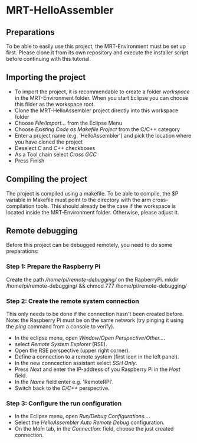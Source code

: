 # MRT-HelloAssembler

## Preparations
To be able to easily use this project, the MRT-Environment must be set up first. Please clone it from its own repository and execute the installer script before continuing with this tutorial.

## Importing the project
  - To import the project, it is recommendable to create a folder *workspace* in the MRT-Environment folder. When you start Eclipse you can choose this filder as the workspace root.
  - Clone the MRT-HelloAssembler project directly into this workspace folder
  - Choose *File/Import...* from the Eclipse Menu
  - Choose *Existing Code as Makefile Project* from the C/C++ category
  - Enter a project name (e.g. 'HelloAssembler') and pick the location where you have cloned the project
  - Deselect *C* and *C++* checkboxes
  - As a Tool chain select *Cross GCC*
  - Press Finish 

## Compiling the project

The project is compiled using a makefile. To be able to compile, the $P variable in Makefile must point to the directory with the arm cross-compilation tools. This should already be the case if the workspace is located inside the MRT-Environment folder. Otherwise, please adjust it. 

## Remote debugging
Before this project can be debugged remotely, you need to do some preparations:

### Step 1: Prepare the Raspberry Pi

Create the path */home/pi/remote-debugging/* on the RapberryPi.
     mkdir /home/pi/remote-debugging/ && chmod 777 /home/pi/remote-debugging/
     
### Step 2: Create the remote system connection
This only needs to be done if the connection hasn't been created before.
Note: the Raspberry Pi must be on the same network (try pinging it using the *ping* command from a console to verify).

  - In the eclipse menu, open *Window/Open Perspective/Other...*.
  - select *Remote System Explorer* (RSE).
  - Open the RSE perspective (upper right corner).
  - Define a connection to a remote system (first icon in the left panel).
  - In the new conncection assistant select *SSH Only*.
  - Press *Next* and enter the IP-address of you Raspberry Pi in the *Host* field. 
  - In the *Name* field enter e.g. 'RemoteRPI'.
  - Switch back to the *C/C++* perspective.
    
### Step 3: Configure the run configuration
  - In the Eclipse menu, open *Run/Debug Configurations...*.
  - Select the *HelloAssembler Auto Remote Debug* configuration.
  - On the *Main* tab, in the *Connection:* field, choose the just created connection.
